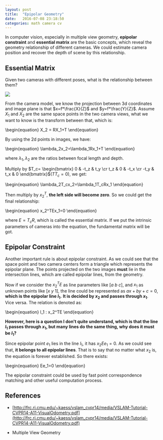```yaml
---
layout: post
title:  "Epipolar Geometry"
date:   2016-07-08 23:18:50
categories: math camera cv
---
```


In computer vision, especially in multiple view geometry, **epipolar constraint** and **essential matrix** are the basic concepts, which reveal the geometry relationship of different cameras. We could estimate camera position and recover the depth of scene by this relationship.

## Essential Matrix ##

Given two cameras with different poses, what is the relationship between them?

![](https://fanxiaochen.github.io/css/pics/epipolar-geometry.png)

From the camera model, we know the projection between 3d coordinates and image plane is that $x=f*\frac{X}{Z}$ and $y=f*\frac{Y}{Z}$. Assume $X_1$ and $X_2$ are the same space points in the two camera views, what we want to know is the transform between that, which is:

\begin{equation}
X_2 = RX_1+T
\end{equation}

By using the 2d points in images, we have:

\begin{equation}
\lambda_2x_2=\lambda_1Rx_1+T
\end{equation}

where $\lambda_1, \lambda_2$ are the ratios between focal length and depth.

Multiply by $T_c=
\begin{bmatrix}
0 & -t_z & t_y  \cr 
t_z & 0 & -t_x \cr 
-t_y & t_x & 0 
\end{bmatrix}$($TT_c=0$), we get:

\begin{equation}
\lambda_2T_cx_2=\lambda_1T_cRx_1
\end{equation}

Then multiply by $x_2^T$, **the left side will become zero**. So we could get the final relationship:

\begin{equation}
x_2^TEx_1=0
\end{equation}

where $E=T_cR$, which is called the essential matrix. If we put the intrinsic parameters of cameras into the equation, the fundamental matrix will be got.


## Epipolar Constraint ##

Another important rule is about epipolar constraint. As we could see that the space point and two camera centers form a triangle which represents the epipolar plane. The points projected on the two images **must** lie in the intersection lines, which are called epipolar lines, from the geometry. 

Now if we consider the $x_2^TE$ as line parameters like $[a \ b \ c]$, and $x_1$ as unknown points like $[x \ y \ 1]$, the line could be represented as $ax+by+c=0$, **which is the epipolar line $l_1$.** **It is decided by $x_2$ and passes through $x_1$**. Vice versa. The relation is denoted as:

\begin{equation}
l_1 : x_2^TE
\end{equation}

**However, here is a question I don\'t quite understand, which is that the line $l_1$ passes through $x_1$, but many lines do the same thing, why does it must be $l_1$?**

Since epipolar point $e_1$ lies in the line $l_1$, it has $x_2Ee_1=0$. As we could see that, **it belongs to all epipolar lines**. That is to say that no matter what $x_2$ is, the equation is forever established. So there exists:

\begin{equation}
Ee_1=0
\end{equation}

The epipolar constraint could be used by fast point correspondence matching and other useful computation process.


## References ##

 - [http://frc.ri.cmu.edu/~kaess/vslam_cvpr14/media/VSLAM-Tutorial-CVPR14-A11-VisualOdometry.pdf](http://frc.ri.cmu.edu/~kaess/vslam_cvpr14/media/VSLAM-Tutorial-CVPR14-A11-VisualOdometry.pdf)

 

 - Multiple View Geometry

